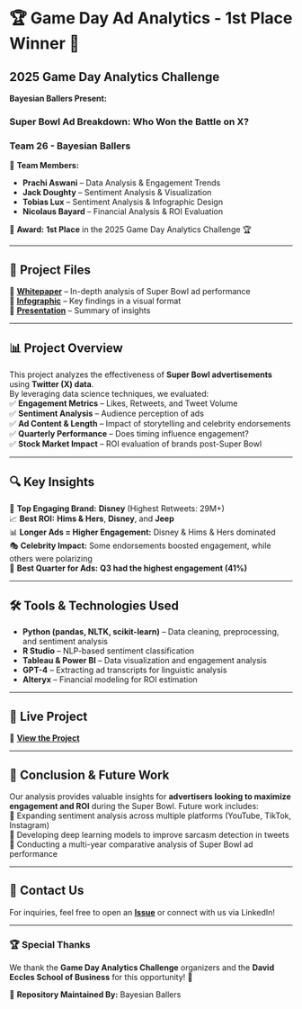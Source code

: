 # 🏆 Game Day Ad Analytics - **1st Place Winner** 🎉  
## 2025 Game Day Analytics Challenge  
**Bayesian Ballers Present:**  
### **Super Bowl Ad Breakdown: Who Won the Battle on X?**  

### **Team 26 - Bayesian Ballers**
👥 **Team Members:**  
- **Prachi Aswani** – Data Analysis & Engagement Trends  
- **Jack Doughty** – Sentiment Analysis & Visualization  
- **Tobias Lux** – Sentiment Analysis & Infographic Design  
- **Nicolaus Bayard** – Financial Analysis & ROI Evaluation  

📌 **Award:** **1st Place** in the 2025 Game Day Analytics Challenge 🏆  

---

## 📂 **Project Files**
🔹 **[Whitepaper](https://yourusername.github.io/game-day-ad-analytics/whitepaper.pdf)** – In-depth analysis of Super Bowl ad performance  
🔹 **[Infographic](https://yourusername.github.io/game-day-ad-analytics/infographic.png)** – Key findings in a visual format  
🔹 **[Presentation](https://yourusername.github.io/game-day-ad-analytics/presentation.pdf)** – Summary of insights  

---

## 📊 **Project Overview**
This project analyzes the effectiveness of **Super Bowl advertisements** using **Twitter (X) data**.  
By leveraging data science techniques, we evaluated:  
✅ **Engagement Metrics** – Likes, Retweets, and Tweet Volume  
✅ **Sentiment Analysis** – Audience perception of ads  
✅ **Ad Content & Length** – Impact of storytelling and celebrity endorsements  
✅ **Quarterly Performance** – Does timing influence engagement?  
✅ **Stock Market Impact** – ROI evaluation of brands post-Super Bowl  

---

## 🔍 **Key Insights**
🏅 **Top Engaging Brand:** **Disney** (Highest Retweets: 29M+)  
📈 **Best ROI:** **Hims & Hers**, **Disney**, and **Jeep**  
📊 **Longer Ads = Higher Engagement:** Disney & Hims & Hers dominated  
🎭 **Celebrity Impact:** Some endorsements boosted engagement, while others were polarizing  
📅 **Best Quarter for Ads:** **Q3 had the highest engagement (41%)**  

---

## 🛠 **Tools & Technologies Used**
- **Python (pandas, NLTK, scikit-learn)** – Data cleaning, preprocessing, and sentiment analysis  
- **R Studio** – NLP-based sentiment classification  
- **Tableau & Power BI** – Data visualization and engagement analysis  
- **GPT-4** – Extracting ad transcripts for linguistic analysis  
- **Alteryx** – Financial modeling for ROI estimation  

---

## 🚀 **Live Project**
🔗 **[View the Project](https://yourusername.github.io/game-day-ad-analytics/)**  

---

## 🎯 **Conclusion & Future Work**
Our analysis provides valuable insights for **advertisers looking to maximize engagement and ROI** during the Super Bowl. Future work includes:  
🔹 Expanding sentiment analysis across multiple platforms (YouTube, TikTok, Instagram)  
🔹 Developing deep learning models to improve sarcasm detection in tweets  
🔹 Conducting a multi-year comparative analysis of Super Bowl ad performance  

---

## 📢 **Contact Us**
For inquiries, feel free to open an **[Issue](https://github.com/yourusername/game-day-ad-analytics/issues)** or connect with us via LinkedIn!  

---

### **🏆 Special Thanks**
We thank the **Game Day Analytics Challenge** organizers and the **David Eccles School of Business** for this opportunity! 🎉  

📌 **Repository Maintained By:** Bayesian Ballers  
